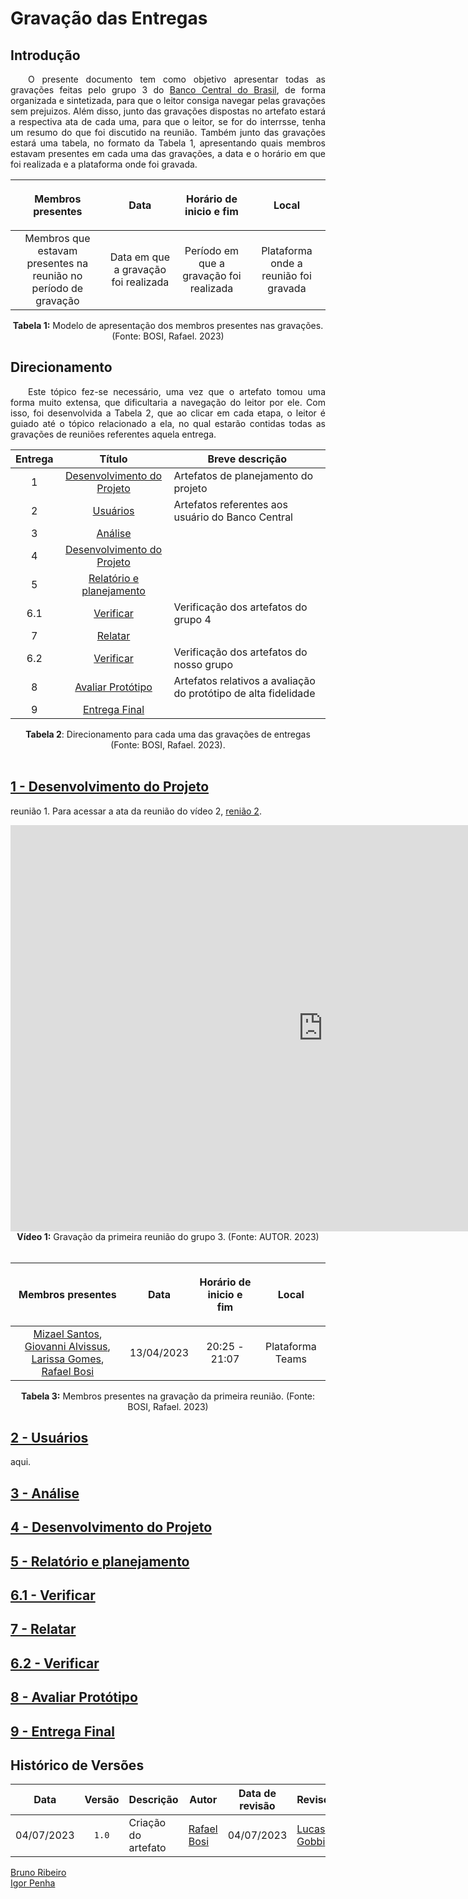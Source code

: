 <div class="body">

# Gravação das Entregas

## Introdução

<div align="justify">

&emsp;&emsp;O presente documento tem como objetivo apresentar todas as gravações feitas pelo grupo 3 do [Banco Central do Brasil](https://www.bcb.gov.br/), de forma organizada e sintetizada, para que o leitor consiga navegar pelas gravações sem prejuizos. Além disso, junto das gravações dispostas no artefato estará a respectiva ata de cada uma, para que o leitor, se for do interrsse, tenha um resumo do que foi discutido na reunião. Também junto das gravações estará uma tabela, no formato da Tabela 1, apresentando quais membros estavam presentes em cada uma das gravações, a data e o horário em que foi realizada e a plataforma onde foi gravada.

| <p align="center">Membros presentes</p> | <p align="center">Data</p> | <p align="center">Horário de inicio e fim</p> | <p align="center">Local</p> |
| :-------------------: | :--------: | :---------------------: | :--------------: |
| Membros que estavam presentes na reunião no período de gravação | Data em que a gravação foi realizada | Período em que a gravação foi realizada | Plataforma onde a reunião foi gravada |

<div align ="center"><b>Tabela 1:</b> Modelo de apresentação dos membros presentes nas gravações. (Fonte: BOSI, Rafael. 2023)
</div>

</div>

## Direcionamento

<div align="justify">

&emsp;&emsp;Este tópico fez-se necessário, uma vez que o artefato tomou uma forma muito extensa, que dificultaria a navegação do leitor por ele. Com isso, foi desenvolvida a Tabela 2, que ao clicar em cada etapa, o leitor é guiado até o tópico relacionado a ela, no qual estarão contidas todas as gravações de reuniões referentes aquela entrega.

| Entrega | Título | Breve descrição |
| :-----------: | :------------------: | ------------------ |
| 1 | <a id="a" href="#aa">Desenvolvimento do Projeto</a> | Artefatos de planejamento do projeto |
| 2 | <a id="b" href="#bb">Usuários</a>  | Artefatos referentes aos usuário do Banco Central |
| 3 | <a id="c" href="#cc">Análise</a>  |  |
| 4 | <a id="d" href="#dd">Desenvolvimento do Projeto</a> |  |
| 5 | <a id="e" href="#ee">Relatório e planejamento</a> |  | 
| 6.1 | <a id="f" href="#ff">Verificar</a>  | Verificação dos artefatos do grupo 4 | 
| 7 | <a id="g" href="#gg">Relatar</a> |  |
| 6.2 | <a id="h" href="#hh">Verificar</a>  | Verificação dos artefatos do nosso grupo | 
| 8 | <a id="j" href="#jj">Avaliar Protótipo</a> | Artefatos relativos a avaliação do protótipo de alta fidelidade | 
| 9 | <a id="k" href="#kk">Entrega Final</a> |  |

<div style="text-align: center"><b>Tabela 2</b>: Direcionamento para cada uma das gravações de entregas (Fonte: BOSI, Rafael. 2023).
</div>

</div>
<br>

## <a id="aa" href="#a">1 - Desenvolvimento do Projeto</a>

<div align="justify>

&emsp;&emsp;Nesse tópico estam dispostas as gravações referentes a entrega 1, representada pelo Vídeo 1 e 2, junto com os membros que estavam presentes, representado pelas Tabela 3 e 4, respectivamente. Para acessar a ata da reunião contida no vídeo 1, [reunião 1](https://interacao-humano-computador.github.io/2023.1-BancoCentral/#/atas/reuniao01). Para acessar a ata da reunião do vídeo 2, [renião 2](https://interacao-humano-computador.github.io/2023.1-BancoCentral/#/atas/reuniao02).

</div>

<iframe  align="center" width="1000vw" height="650vh" src="https://www.youtube.com/embed/awlEPQoEpKE" title="Reunião 1" frameborder="0" allow="accelerometer; autoplay; clipboard-write; encrypted-media; gyroscope; picture-in-picture" allowfullscreen=""></iframe>

<div align ="center"><b>Vídeo 1:</b> Gravação da primeira reunião do grupo 3. (Fonte: AUTOR. 2023)
</div>

<br>

<div align ="center">

| <p align="center">Membros presentes</p> | <p align="center">Data</p> | <p align="center">Horário de inicio e fim</p> | <p align="center">Local</p> |
| :-------------------: | :--------: | :---------------------: | :--------------: |
| [Mizael Santos](https://github.com/frmiza), [Giovanni Alvissus](https://github.com/giovanni1106), [Larissa Gomes](https://github.com/larigs), [Rafael Bosi](https://github.com/StrangeUnit28) | 13/04/2023 | 20:25 - 21:07 | Plataforma Teams |

</div>

<div align ="center"><b>Tabela 3:</b> Membros presentes na gravação da primeira reunião. (Fonte: BOSI, Rafael. 2023)
</div>

## <a id="bb" href="#b">2 - Usuários</a>

<div align="justify>

&emsp;&emsp;Nesse tópico esta disposta a gravação referente a entrega 2, representada pelo Vídeo 2, junto com os membros que estavam presentes, representado pela Tabela 4. Para acessar a ata da reunião que esta contina na gravação abaixo, basta clicar [aqui](https://interacao-humano-computador.github.io/2023.1-BancoCentral/#/atas/reuniao01).

</div>

## <a id="cc" href="#c">3 - Análise</a>



## <a id="dd" href="#d">4 - Desenvolvimento do Projeto</a>



## <a id="ee" href="#e">5 - Relatório e planejamento</a>



## <a id="ff" href="#f">6.1 - Verificar</a>



## <a id="gg" href="#g">7 - Relatar</a>



## <a id="hh" href="#h">6.2 - Verificar</a>



## <a id="jj" href="#j">8 - Avaliar Protótipo</a>



## <a id="kk" href="#k">9 - Entrega Final</a>



## Histórico de Versões

| Data | Versão | Descrição | Autor | Data de revisão | Revisor |
|:------:|:--------:|-----------|-------|:---------:|-----------|
| 04/07/2023 | `1.0` | Criação do artefato | [Rafael Bosi](https://github.com/StrangeUnit28) | 04/07/2023 | [Lucas Gobbi](https://github.com/LucasBergholz) |

[Bruno Ribeiro](https://github.com/BrunoRiibeiro)   
[Igor Penha](https://github.com/igorpenhaa)

</div>